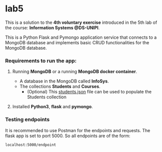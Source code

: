 # lab5

This is a solution to the **4th voluntary exercise** introduced in
the 5th lab of the course: **Information Systems @DS-UNIPI**.

This is a Python Flask and Pymongo application service that
connects to a MongoDB database and implements basic CRUD
functionalities for the MongoDB database.

### Requirements to run the app:
1. Running **MongoDB** or a running **MongoDB docker container**.
    * A database in the MongoDB called **InfoSys**.
    * The collections **Students** and **Courses**.
        * (Optional) This [students.json](https://github.com/csymvoul/Information-Systems-Lab/blob/master/lab3-4/students.json) file can be
        used to populate the Students collection

2. Installed **Python3**, **flask** and **pymongo**.

### Testing endpoints
It is recommended to use Postman for the endpoints and requests.
The flask app is set to port 5000. So all endpoints are of the form:

    localhost:5000/endpoint